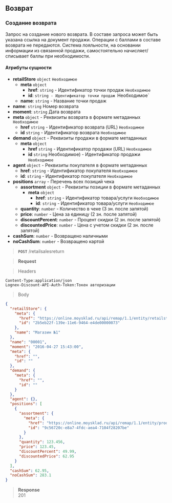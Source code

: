 ## Возврат 

### Создание возврата 

Запрос на создание нового возврата. В составе запроса может быть указана ссылка на документ продажи. Операции с баллами в составе возврата не передаются.
Система лояльности, на основании информации из связанной продажи, самостоятельно начисляет/списывает баллы при необходимости.

#### Атрибуты сущности   

+ **retailStore** `object` `Необходимое`
    + **meta** `object`
        + **href**: `string` - Идентификатор точки продаж `Необходимое`
        + **id**: `string - Идентификатор точки продаж `Необходимое`
    + **name**: `string` - Название точки продаж
+ **name**: `string` Номер возврата
+ **moment**: `string` Дата возврата
+ **meta** `object` - Реквизиты возврата в формате метаданных `Необходимое`
    + **href** `string` - Идентификатор возврата (URL) `Необходимое`
    + **id** `string` - Идентификатор возврата `Необходимое`
+ **demand** `object` - Реквизиты продажи в формате метаданных
    + **meta** `object`
        + **href** `string` - Идентификатор продажи (URL) `Необходимое`
        + **id** `string` Необходимое) - Идентификатор продажи `Необходимое`
+ **agent** `object` - Реквизиты покупателя в формате метаданных
    + **href**: `string` - Идентификатор покупателя `Необходимое`
    + **id**: `string` - Идентификатор покупателя `Необходимое`
+ **positions** `array` - Перечень всех позиций чека
    + **assortment** `object` - Реквизиты позиции в формате метаданных
        + **meta** `object`
            + **href**: `string` - Идентификатор товара/услуги `Необходимое`
            + **id**: `string` - Идентификатор товара/услуги `Необходимое`
    + **quantity**: `number` - Количество в чеке (3 зн. после запятой)
    + **price**: `number` - Цена за единицу (2 зн. после запятой)
    + **discountPercent**: `number` - Процент скидки (2 зн. после запятой)
    + **discountedPrice**: `number` - Цена с учетом скидки (2 зн. после запятой)
+ **cashSum**: `number` - Возвращено наличными
+ **noCashSum**: `number` - Возвращено картой


> **`POST`** 
> /retailsalesreturn

> **Request**

> Headers

```
Content-Type:application/json
Lognex-Discount-API-Auth-Token:Токен авторизации
```

> Body

```json
{
  "retailStore": {
    "meta": {
      "href": "https://online.moysklad.ru/api/remap/1.1/entity/retailstore/2b5eb22f-139e-11e6-9464-e4de00000073",
      "id": "2b5eb22f-139e-11e6-9464-e4de00000073"
    },
    "name": "Магазин №1"
  },
  "name": "00001",
  "moment": "2016-04-27 15:43:00",
  "meta": {
    "href": "",
    "id": ""
  },
  "demand": {
    "meta": {
      "href": "",
      "id": ""
    }
  },
  "agent": {},
  "positions": [
    {
      "assortment": {
        "meta": {
          "href": "https://online.moysklad.ru/api/remap/1.1/entity/product/9c56720c-e8a7-4fdc-aea4-7104f28207be",
          "id": "9c56720c-e8a7-4fdc-aea4-7104f28207be"
        }
      },
      "quantity": 123.456,
      "price": 123.45,
      "discountPercent": 49.99,
      "discountedPrice": 62.95
    }
  ],
  "cashSum": 62.95,
  "noCashSum": 283.1
}
```
> **Response**  
> 201



